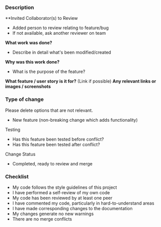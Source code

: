 ### Description

\*\*Invited Collaborator(s) to Review

- Added person to review relating to feature/bug
- If not available, ask another reviewer on team

**What work was done?**

- Describe in detail what's been modified/created

**Why was this work done?**

- What is the purpose of the feature?

**What feature / user story is it for?**
(Link if possible)
**Any relevant links or images / screenshots**

### Type of change

Please delete options that are not relevant.

- New feature (non-breaking change which adds functionality)

Testing

- Has this feature been tested before conflict?
- Has this feature been tested after conflict?

Change Status

- Completed, ready to review and merge

### Checklist

- My code follows the style guidelines of this project
- I have performed a self-review of my own code
- My code has been reviewed by at least one peer
- I have commented my code, particularly in hard-to-understand areas
- I have made corresponding changes to the documentation
- My changes generate no new warnings
- There are no merge conflicts
